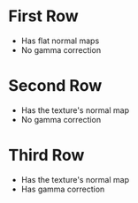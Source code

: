 # First Row
- Has flat normal maps
- No gamma correction

# Second Row
- Has the texture's normal map
- No gamma correction

# Third Row
- Has the texture's normal map
- Has gamma correction